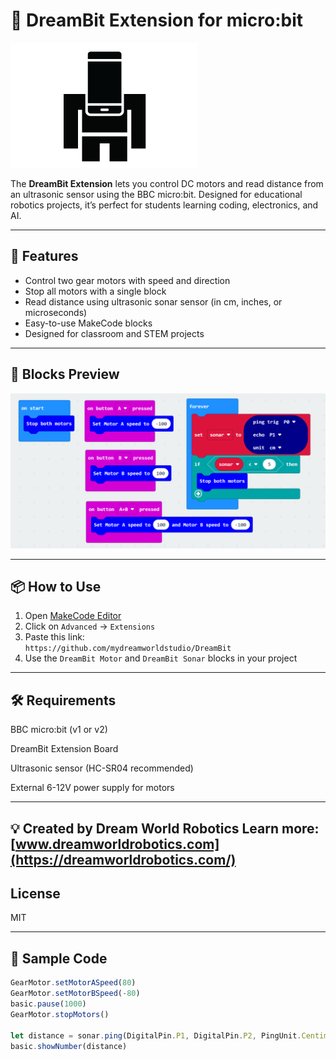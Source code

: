 # 🌟 DreamBit Extension for micro:bit

![DreamBit Banner](https://raw.githubusercontent.com/mydreamworldstudio/DreamBit/main/dreambit.png)

The **DreamBit Extension** lets you control DC motors and read distance from an ultrasonic sensor using the BBC micro:bit. Designed for educational robotics projects, it’s perfect for students learning coding, electronics, and AI.

---

## 🚀 Features

- Control two gear motors with speed and direction
- Stop all motors with a single block
- Read distance using ultrasonic sonar sensor (in cm, inches, or microseconds)
- Easy-to-use MakeCode blocks
- Designed for classroom and STEM projects

---

## 🧱 Blocks Preview

![Blocks Example](https://raw.githubusercontent.com/mydreamworldstudio/DreamBit/main/blockexample.png)

---

## 📦 How to Use

1. Open [MakeCode Editor](https://makecode.microbit.org/)
2. Click on `Advanced` → `Extensions`
3. Paste this link:  
   `https://github.com/mydreamworldstudio/DreamBit`
4. Use the `DreamBit Motor` and `DreamBit Sonar` blocks in your project

---

## 🛠️ Requirements
BBC micro:bit (v1 or v2)

DreamBit Extension Board

Ultrasonic sensor (HC-SR04 recommended)

External 6-12V power supply for motors

---

💡 Created by
Dream World Robotics
Learn more: [www.dreamworldrobotics.com](https://dreamworldrobotics.com/)
---

## License
MIT

---

## 🧪 Sample Code

```ts
GearMotor.setMotorASpeed(80)
GearMotor.setMotorBSpeed(-80)
basic.pause(1000)
GearMotor.stopMotors()

let distance = sonar.ping(DigitalPin.P1, DigitalPin.P2, PingUnit.Centimeters)
basic.showNumber(distance)

